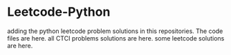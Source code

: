 # Leetcode-Python
adding the python leetcode problem solutions in this repositories. 
The code files are here.
all CTCI problems solutions are here.
some leetcode solutions are here.






































































































































































































































































































































































































































































































































































































































































































































































































































































































